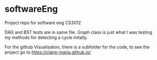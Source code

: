 # softwareEng
Project repo for software eng CS3012

DAG and BST tests are in same file.
Graph class is just what I was testing my methods for detecting a cycle initally.

For the github Visualisation, there is a subfolder for the code, to see the project go to https://claire-maria.github.io/
